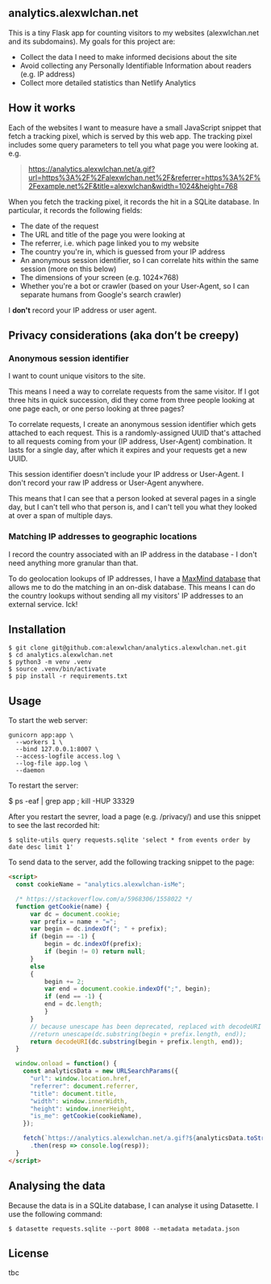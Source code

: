 ## analytics.alexwlchan.net

This is a tiny Flask app for counting visitors to my websites (alexwlchan.net and its subdomains).
My goals for this project are:

*   Collect the data I need to make informed decisions about the site
*   Avoid collecting any Personally Identifiable Information about readers (e.g. IP address)
*   Collect more detailed statistics than Netlify Analytics

## How it works

Each of the websites I want to measure have a small JavaScript snippet that fetch a tracking pixel, which is served by this web app.
The tracking pixel includes some query parameters to tell you what page you were looking at.
e.g.

> https://analytics.alexwlchan.net/a.gif?url=https%3A%2F%2Falexwlchan.net%2F&referrer=https%3A%2F%2Fexample.net%2F&title=alexwlchan&width=1024&height=768

When you fetch the tracking pixel, it records the hit in a SQLite database.
In particular, it records the following fields:

*   The date of the request
*   The URL and title of the page you were looking at
*   The referrer, i.e. which page linked you to my website
*   The country you're in, which is guessed from your IP address
*   An anonymous session identifier, so I can correlate hits within the same session (more on this below)
*   The dimensions of your screen (e.g. 1024×768)
*   Whether you're a bot or crawler (based on your User-Agent, so I can separate humans from Google's search crawler)

I **don't** record your IP address or user agent.

## Privacy considerations (aka don’t be creepy)

### Anonymous session identifier

I want to count unique visitors to the site.

This means I need a way to correlate requests from the same visitor.
If I got three hits in quick succession, did they come from three people looking at one page each, or one perso looking at three pages?

To correlate requests, I create an anonymous session identifier which gets attached to each request.
This is a randomly-assigned UUID that's attached to all requests coming from your (IP address, User-Agent) combination.
It lasts for a single day, after which it expires and your requests get a new UUID.

This session identifier doesn't include your IP address or User-Agent.
I don't record your raw IP address or User-Agent anywhere.

This means that I can see that a person looked at several pages in a single day, but I can't tell who that person is, and I can't tell you what they looked at over a span of multiple days.

### Matching IP addresses to geographic locations

I record the country associated with an IP address in the database - I don't need anything more granular than that.

To do geolocation lookups of IP addresses, I have a [MaxMind database][maxmind] that allows me to do the matching in an on-disk database.
This means I can do the country lookups without sending all my visitors' IP addresses to an external service.
Ick!

[maxmind]: https://www.maxmind.com/en/home

## Installation

```console
$ git clone git@github.com:alexwlchan/analytics.alexwlchan.net.git
$ cd analytics.alexwlchan.net
$ python3 -m venv .venv
$ source .venv/bin/activate
$ pip install -r requirements.txt
```

## Usage

To start the web server:

<!-- TODO: Store session IDs in SQLite so they can be shared across threads -->

```console
gunicorn app:app \
  --workers 1 \
  --bind 127.0.0.1:8007 \
  --access-logfile access.log \
  --log-file app.log \
  --daemon
```

To restart the server:

$ ps -eaf | grep app ; kill -HUP 33329

After you restart the sevrer, load a page (e.g. /privacy/) and use this snippet to see the last recorded hit:

```console
$ sqlite-utils query requests.sqlite 'select * from events order by date desc limit 1'
```

To send data to the server, add the following tracking snippet to the page:

```html
<script>
  const cookieName = "analytics.alexwlchan-isMe";

  /* https://stackoverflow.com/a/5968306/1558022 */
  function getCookie(name) {
      var dc = document.cookie;
      var prefix = name + "=";
      var begin = dc.indexOf("; " + prefix);
      if (begin == -1) {
          begin = dc.indexOf(prefix);
          if (begin != 0) return null;
      }
      else
      {
          begin += 2;
          var end = document.cookie.indexOf(";", begin);
          if (end == -1) {
          end = dc.length;
          }
      }
      // because unescape has been deprecated, replaced with decodeURI
      //return unescape(dc.substring(begin + prefix.length, end));
      return decodeURI(dc.substring(begin + prefix.length, end));
  }

  window.onload = function() {
    const analyticsData = new URLSearchParams({
      "url": window.location.href,
      "referrer": document.referrer,
      "title": document.title,
      "width": window.innerWidth,
      "height": window.innerHeight,
      "is_me": getCookie(cookieName),
    });

    fetch(`https://analytics.alexwlchan.net/a.gif?${analyticsData.toString()}`)
      .then(resp => console.log(resp));
  }
</script>
```

## Analysing the data

Because the data is in a SQLite database, I can analyse it using Datasette.
I use the following command:

```console
$ datasette requests.sqlite --port 8008 --metadata metadata.json
```

## License

tbc



